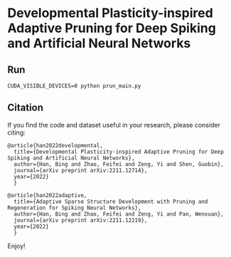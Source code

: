 # Developmental Plasticity-inspired Adaptive Pruning for Deep Spiking and Artificial Neural Networks #

## Run ##

```CUDA_VISIBLE_DEVICES=0 python prun_main.py```

## Citation ##
If you find the code and dataset useful in your research, please consider citing:
```
@article{han2022developmental,
  title={Developmental Plasticity-inspired Adaptive Pruning for Deep Spiking and Artificial Neural Networks},
  author={Han, Bing and Zhao, Feifei and Zeng, Yi and Shen, Guobin},
  journal={arXiv preprint arXiv:2211.12714},
  year={2022}
  }
  
@article{han2022adaptive,
  title={Adaptive Sparse Structure Development with Pruning and Regeneration for Spiking Neural Networks},
  author={Han, Bing and Zhao, Feifei and Zeng, Yi and Pan, Wenxuan},
  journal={arXiv preprint arXiv:2211.12219},
  year={2022}
  }
```

Enjoy!
